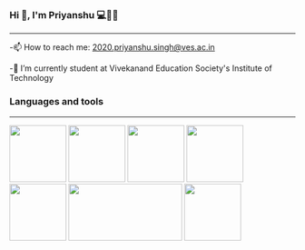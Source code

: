 ### Hi 👋, I'm Priyanshu 💻👨‍💻 
<hr>

-📫 How to reach me:<a> 2020.priyanshu.singh@ves.ac.in</a> 

-🔭 I’m currently student at Vivekanand Education Society's Institute of Technology 

### Languages and tools
<hr>

<div>
<img src="https://user-images.githubusercontent.com/97190545/210179665-7c2718a8-d4f2-4472-ac81-7a01c5a417b1.png" width="100" height="100">
<img src="https://user-images.githubusercontent.com/97190545/210179744-29e349ba-cd4e-4490-8b31-c70747026b83.png" width="100" height="100">
<img src="https://user-images.githubusercontent.com/97190545/210179758-aba125c1-b2a0-4531-aeb2-6eb14b377e6b.png" width="100" height="100">
<img src="https://user-images.githubusercontent.com/97190545/210179763-67270e7c-9ba9-4514-9800-e159bd1e732d.png" width="100" height="100">
<img src="https://user-images.githubusercontent.com/97190545/210179785-6c14d223-85ee-477f-ab56-1d497fe393f6.png" width="100" height="100">
<img src="https://user-images.githubusercontent.com/97190545/210180453-6f2b5b9a-89ef-4754-b6a8-1bc8c2d6b43b.png" width="200" height="100">
<img src="https://user-images.githubusercontent.com/97190545/210179819-ab78a835-e29e-463e-8c19-99e1de75d951.png" width="100" height="100">
</div>



